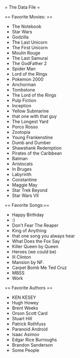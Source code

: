 = The Data File =


== Favorite Movies: ==
* The Notebook
* Star Wars
* Godzilla
* The Last Unicorn
* The First Unicorn
* Moulin Rouge
* The Last Samurai
* The GodFather 2 
* Spider Man
* Lord of the Rings
* Pokemon 2000
* Anchorman
* Tombstone
* The Lord of the Rings
* Pulp Fiction
* Inception
* Yellow Submarine
* that one with that guy
* The Longest Yard
* Porco Rosso 
* Zootopia
* Young Frankenstine
* Dumb and Dumber
* Shawshank Redemption
* Pirates of the Caribbean
* Batman
* Aristocats
* In Bruges
* Labyrinth
* Constantine
* Maggie May
* Star Trek Beyond
* Star Wars VII


== Favorite Songs:==
* Happy Birthday
* :)
* Don't Fear The Reaper
* King of Anything
* that one song you always hear
* What Does the Fox Say
* Killer Queen by Queen
* Heroes (we could be)
* Ill Clinton
* Mansion by NF.
* Carpet Bomb Me Ted Cruz
* MBSS
* Work

== Favorite Authors ==
* KEN KESEY
* Hugh Howey
* Brent Weeks
* Orson Scott Card
* Stuart Hill
* Patrick Rothfuss
* Paranoid Android
* Isaac Asimov
* Edgar Rice Burroughs
* Brandon Sanderson
* Some People
